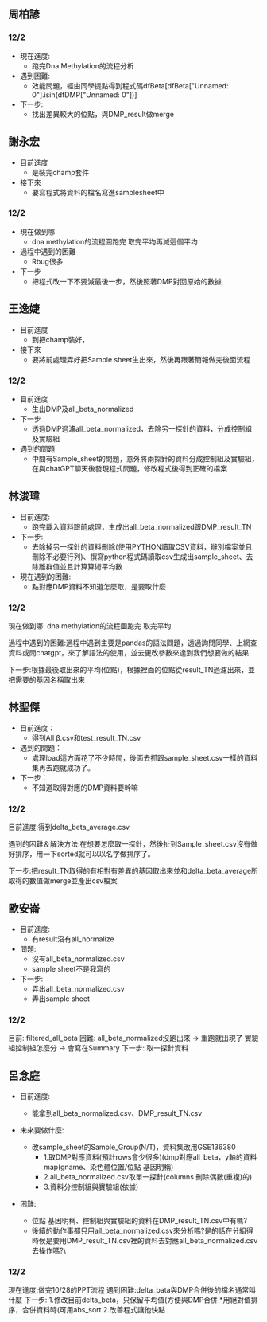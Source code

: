 ## 周柏諺
### 12/2
- 現在進度:
	- 跑完Dna Methylation的流程分析
- 遇到困難:
	- 效能問題，經由同學提點得到程式碼dfBeta[dfBeta["Unnamed: 0"].isin(dfDMP["Unnamed: 0"])]
- 下一步:
	- 找出差異較大的位點，與DMP_result做merge

## 謝永宏
- 目前進度
	- 是裝完champ套件
- 接下來
	- 要寫程式將資料的檔名寫進samplesheet中
### 12/2
- 現在做到哪
	- dna methylation的流程圖跑完 取完平均再減這個平均
- 過程中遇到的困難
	- Rbug很多
- 下一步
	- 把程式改一下不要減最後一步，然後照著DMP對回原始的數據
## 王逸婕
- 目前進度
	- 到把champ裝好，
- 接下來
	- 要將前處理弄好把Sample sheet生出來，然後再跟著簡報做完後面流程 
### 12/2
- 目前進度
	- 生出DMP及all_beta_normalized 
- 下一步
	- 透過DMP過濾all_beta_normalized，去除另一探針的資料，分成控制組及實驗組
- 遇到的問題
	- 中間有Sample_sheet的問題，意外將兩探針的資料分成控制組及實驗組，在與chatGPT聊天後發現程式問題，修改程式後得到正確的檔案 
## 林浚瑋
- 目前進度: 
	- 跑完載入資料跟前處理，生成出all_beta_normalized跟DMP_result_TN  
- 下一步:
	- 去除掉另一探針的資料刪除(使用PYTHON讀取CSV資料，辦別檔案並且刪除不必要行列)、撰寫python程式碼讀取csv生成出sample_sheet、去除離群值並且計算算術平均數  
- 現在遇到的困難:
	- 點對應DMP資料不知道怎麼取，是要取什麼
### 12/2
現在做到哪: dna methylation的流程圖跑完 取完平均

過程中遇到的困難:過程中遇到主要是pandas的語法問題，透過詢問同學、上網查資料或問chatgpt，來了解語法的使用，並去更改參數來達到我們想要做的結果

下一步:根據最後取出來的平均(位點)，根據裡面的位點從result_TN過濾出來，並把需要的基因名稱取出來

## 林聖傑
- 目前進度：
	- 得到All β.csv和test_result_TN.csv
- 遇到的問題：
	- 處理load這方面花了不少時間，後面去抓跟sample_sheet.csv一樣的資料集再去跑就成功了。
- 下一步：
	- 不知道取得對應的DMP資料要幹嘛
### 12/2
目前進度:得到delta_beta_average.csv

遇到的困難＆解決方法:在想要怎麼取一探針，然後扯到Sample_sheet.csv沒有做好排序，用一下sorted就可以以名字做排序了。

下一步:把result_TN取得的有相對有差異的基因取出來並和delta_beta_average所取得的數值做merge並產出csv檔案
## 歐安崙
- 目前進度:
	- 有result沒有all_normalize
- 問題:
	- 沒有all_beta_normalized.csv
	- sample sheet不是我寫的
- 下一步:
	- 弄出all_beta_normalized.csv
	- 弄出sample sheet
### 12/2
目前:
filtered_all_beta
困難:
all_beta_normalized沒跑出來 -> 重跑就出現了
實驗組控制組怎麼分 -> 會寫在Summary
下一步:
取一探針資料
## 呂念庭
- 目前進度:
	- 能拿到all_beta_normalized.csv、DMP_result_TN.csv

- 未來要做什麼:
	- 改sample_sheet的Sample_Group(N/T)，資料集改用GSE136380
		- 1.取DMP對應資料(預計rows會少很多)(dmp對應all_beta，y軸的資料map(gname、染色體位置/位點 基因明稱)
		- 2.all_beta_normalized.csv取單一探針(columns 刪除偶數(重複)的)
		- 3.資料分控制組與實驗組(依據)

- 困難:
	- 位點 基因明稱、控制組與實驗組的資料在DMP_result_TN.csv中有嗎?
	- 後續的動作事都只用all_beta_normalized.csv來分析嗎?是的話在分組得時候是要用DMP_result_TN.csv裡的資料去對應all_beta_normalized.csv去操作嗎?\
### 12/2
現在進度:做完10/28的PPT流程
遇到困難:delta_bata與DMP合併後的檔名通常叫什麼
下一步:
1.修改目前delta_beta，只保留平均值(方便與DMP合併
*用絕對值排序，合併資料時(可用abs_sort
2.改善程式讓他快點

